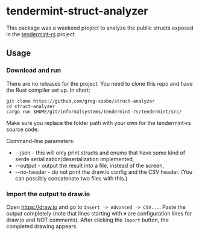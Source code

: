 # tendermint-struct-analyzer
This package was a weekend project to analyze the public structs exposed in the [tendermint-rs](https://github.com/informalsystems/tendermint-rs)
project.

## Usage
### Download and run
There are no releases for the project. You need to clone this repo and have the Rust compiler set up. In short:
```shell script
git clone https://github.com/greg-szabo/struct-analyzer
cd struct-analyzer
cargo run $HOME/git/informalsystems/tendermint-rs/tendermint/src/
```
Make sure you replace the folder path with your own for the tendermint-rs source code.

Command-line parameters:
* --json - this will only print structs and enums that have some kind of serde serialization/deserialization implemented,
* --output - output the result into a file, instead of the screen,
* --no-header - do not print the draw.io config and the CSV header. (You can possibly concatenate two files with this.)

### Import the output to draw.io
Open https://draw.io and go to `Insert -> Advanced -> CSV...`. Paste the output completely (note that lines starting
with `#` are configuration lines for draw.io and NOT comments). After clicking the `Import` button, the completed
drawing appears.
